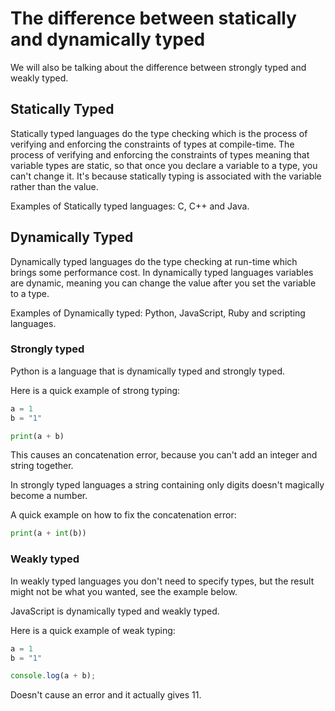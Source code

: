 # The difference between statically and dynamically typed

We will also be talking about the difference between strongly typed and weakly typed.

## Statically Typed

Statically typed languages do the type checking which is the process of verifying and enforcing the constraints of types at compile-time.
The process of verifying and enforcing the constraints of types meaning that variable types are static, so that once you declare a variable to a type, you can't change it.
It's because statically typing is associated with the variable rather than the value.

Examples of Statically typed languages: C, C++ and Java.

## Dynamically Typed

Dynamically typed languages do the type checking at run-time which brings some performance cost.
In dynamically typed languages variables are dynamic, meaning you can change the value after you set the variable to a type.

Examples of Dynamically typed: Python, JavaScript, Ruby and scripting languages.

### Strongly typed

Python is a language that is dynamically typed and strongly typed.

Here is a quick example of strong typing:

```Python
a = 1
b = "1"

print(a + b)
```

This causes an concatenation error, because you can't add an integer and string together.

In strongly typed languages a string containing only digits doesn't magically become a number.

A quick example on how to fix the concatenation error:

```Python
print(a + int(b))
```

### Weakly typed

In weakly typed languages you don't need to specify types, but the result might not be what you wanted, see the example below.

JavaScript is dynamically typed and weakly typed.

Here is a quick example of weak typing:

```javascript
a = 1
b = "1"

console.log(a + b);
```

Doesn't cause an error and it actually gives 11.
